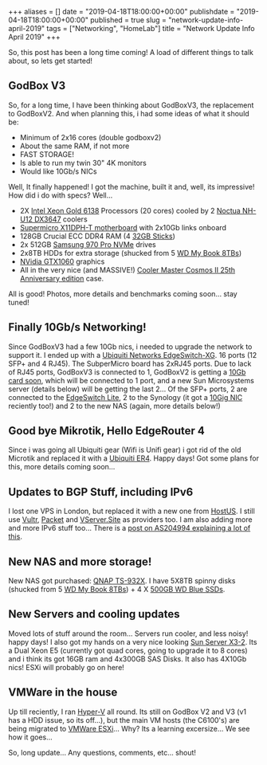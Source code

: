 +++
aliases = []
date = "2019-04-18T18:00:00+00:00"
publishdate = "2019-04-18T18:00:00+00:00"
published = true
slug = "network-update-info-april-2019"
tags = ["Networking", "HomeLab"]
title = "Network Update Info April 2019"
+++

So, this post has been a long time coming! A load of different things to talk about, so lets get started!

## GodBox V3

So, for a long time, I have been thinking about GodBoxV3, the replacement to GodBoxV2. And when planning this, i had some ideas of what it should be: 

* Minimum of 2x16 cores (double godboxv2)
* About the same RAM, if not more
* FAST STORAGE!
* Is able to run my twin 30" 4K monitors
* Would like 10Gb/s NICs

Well, It finally happened! I got the machine, built it and, well, its impressive! How did i do with specs? Well...

* 2X [Intel Xeon Gold 6138](https://geni.us/UAgqzO) Processors (20 cores) cooled by 2 [Noctua NH-U12 DX3647](https://geni.us/XRCZ) coolers
* [Supermicro X11DPH-T motherboard](https://geni.us/0B59Jcz) with 2x10Gb links onboard
* 128GB Crucial ECC DDR4 RAM (4 [32GB Sticks](https://geni.us/SM5A))
* 2x 512GB [Samsung 970 Pro NVMe](https://geni.us/VyMiX) drives
* 2x8TB HDDs for extra storage (shucked from 5 [WD My Book 8TBs](https://geni.us/joHV))
* [NVidia GTX1060](https://geni.us/VPGC) graphics
* All in the very nice (and MASSIVE!) [Cooler Master Cosmos II 25th Anniversary edition](https://geni.us/mVKANIN) case.

All is good! Photos, more details and benchmarks coming soon... stay tuned!

## Finally 10Gb/s Networking!

Since GodBoxV3 had a few 10Gb nics, i needed to upgrade the network to support it. I ended up with a [Ubiquiti Networks EdgeSwitch-XG](https://geni.us/FsVA). 16 ports (12 SFP+ and 4 RJ45). The SubperMicro board has 2xRJ45 ports. Due to lack of RJ45 ports, GodBoxV3 is connected to 1, GodBoxV2 is getting a [10Gb card soon](https://geni.us/I0Xqcn), which will be connected to 1 port, and a new Sun Microsystems server (details below) will be getting the last 2... Of the SFP+ ports, 2 are connected to the [EdgeSwitch Lite](https://geni.us/N9HdFtH), 2 to the Synology (it got a [10Gig NIC](https://geni.us/a98pWy) reciently too!) and 2 to the new NAS (again, more details below!)

## Good bye Mikrotik, Hello EdgeRouter 4

Since i was going all Ubiquiti gear (Wifi is Unifi gear) i got rid of the old Microtik and replaced it with a [Ubiquiti ER4](https://geni.us/h5qvyEi). Happy days! Got some plans for this, more details coming soon...

## Updates to BGP Stuff, including IPv6

I lost one VPS in London, but replaced it with a new one from [HostUS](https://my.hostus.us/aff.php?aff=2152). I still use [Vultr](https://www.vultr.com/?ref=6925432), [Packet](https://geni.us/fEXzBRp) and [VServer.Site](https://geni.us/Z8JgBxn) as providers too. I am also adding more and more IPv6 stuff too... There is a [post on AS204994 explaining a lot of this](https://as204994.net/post/quick-overview/). 

## New NAS and more storage!

New NAS got purchased: [QNAP TS-932X](https://geni.us/1BdBXv). I have 5X8TB spinny disks (shucked from 5 [WD My Book 8TBs](https://geni.us/joHV)) + 4 X [500GB WD Blue SSDs](https://geni.us/QuaR6t0). 

## New Servers and cooling updates

Moved lots of stuff around the room... Servers run cooler, and less noisy! happy days! I also got my hands on a very nice looking [Sun Server X3-2](https://geni.us/Ri5Vs). Its a Dual Xeon E5 (currently got quad cores, going to upgrade it to 8 cores) and i think its got 16GB ram and 4x300GB SAS Disks. It also has 4X10Gb nics! ESXi will probably go on here!

## VMWare in the house

Up till reciently, I ran [Hyper-V](https://en.wikipedia.org/wiki/Hyper-V) all round. Its still on GodBox V2 and V3 (v1 has a HDD issue, so its off...), but the main VM hosts (the C6100's) are being migrated to [VMWare ESXi](https://geni.us/tDBSw8z)... Why? Its a learning excersize... We see how it goes...


So, long update... Any questions, comments, etc... shout!

